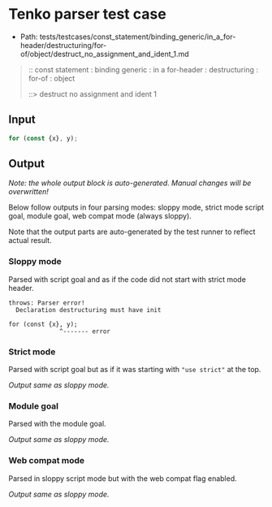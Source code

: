 # Tenko parser test case

- Path: tests/testcases/const_statement/binding_generic/in_a_for-header/destructuring/for-of/object/destruct_no_assignment_and_ident_1.md

> :: const statement : binding generic : in a for-header : destructuring : for-of : object
>
> ::> destruct no assignment and ident 1

## Input

`````js
for (const {x}, y);
`````

## Output

_Note: the whole output block is auto-generated. Manual changes will be overwritten!_

Below follow outputs in four parsing modes: sloppy mode, strict mode script goal, module goal, web compat mode (always sloppy).

Note that the output parts are auto-generated by the test runner to reflect actual result.

### Sloppy mode

Parsed with script goal and as if the code did not start with strict mode header.

`````
throws: Parser error!
  Declaration destructuring must have init

for (const {x}, y);
              ^------- error
`````

### Strict mode

Parsed with script goal but as if it was starting with `"use strict"` at the top.

_Output same as sloppy mode._

### Module goal

Parsed with the module goal.

_Output same as sloppy mode._

### Web compat mode

Parsed in sloppy script mode but with the web compat flag enabled.

_Output same as sloppy mode._
